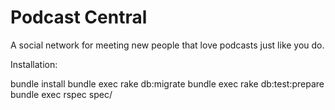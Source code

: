 Podcast Central
============

A social network for meeting new people that love podcasts just like you do.

Installation:

bundle install
bundle exec rake db:migrate
bundle exec rake db:test:prepare
bundle exec rspec spec/
